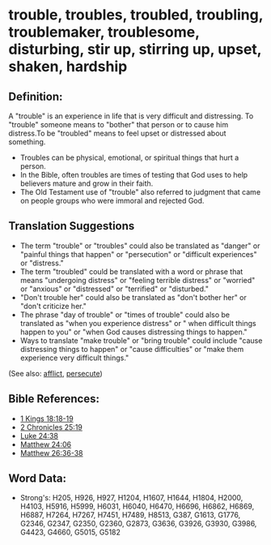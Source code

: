 # trouble, troubles, troubled, troubling, troublemaker, troublesome, disturbing, stir up, stirring up, upset, shaken, hardship #

## Definition: ##

A "trouble" is an experience in life that is very difficult and distressing. To "trouble" someone means to "bother" that person or to cause him distress.To be "troubled" means to feel upset or distressed about something.

* Troubles can be physical, emotional, or spiritual things that hurt a person.
* In the Bible, often troubles are times of testing that God uses to help believers mature and grow in their faith.
* The Old Testament use of "trouble" also referred to judgment that came on people groups who were immoral and rejected God.


## Translation Suggestions ##

* The term "trouble" or "troubles" could also be translated as "danger" or "painful things that happen" or "persecution" or "difficult experiences" or "distress."
* The term "troubled" could be translated with a word or phrase that means "undergoing distress" or "feeling terrible distress" or "worried" or "anxious" or "distressed" or "terrified" or "disturbed."
* "Don't trouble her" could also be translated as "don't bother her" or "don't criticize her."
* The phrase "day of trouble" or "times of trouble" could also be translated as "when you experience distress" or " when difficult things happen to you" or "when God causes distressing things to happen."
* Ways to translate "make trouble" or "bring trouble" could include "cause distressing things to happen" or "cause difficulties" or "make them experience very difficult things."



(See also: [afflict](../other/afflict.md), [persecute](../other/persecute.md))

## Bible References: ##

* [1 Kings 18:18-19](rc://en/tn/help/1ki/18/18)
* [2 Chronicles 25:19](rc://en/tn/help/2ch/25/19)
* [Luke 24:38](rc://en/tn/help/luk/24/38)
* [Matthew 24:06](rc://en/tn/help/mat/24/06)
* [Matthew 26:36-38](rc://en/tn/help/mat/26/36)

## Word Data: ##

* Strong's: H205, H926, H927, H1204, H1607, H1644, H1804, H2000, H4103, H5916, H5999, H6031, H6040, H6470, H6696, H6862, H6869, H6887, H7264, H7267, H7451, H7489, H8513, G387, G1613, G1776, G2346, G2347, G2350, G2360, G2873, G3636, G3926, G3930, G3986, G4423, G4660, G5015, G5182
